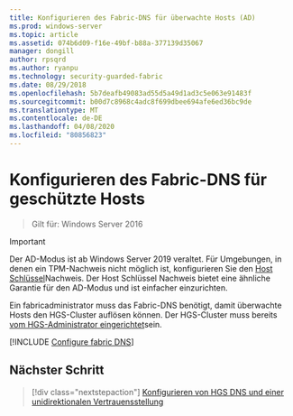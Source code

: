 ```yaml
---
title: Konfigurieren des Fabric-DNS für überwachte Hosts (AD)
ms.prod: windows-server
ms.topic: article
ms.assetid: 074b6d09-f16e-49bf-b88a-377139d35067
manager: dongill
author: rpsqrd
ms.author: ryanpu
ms.technology: security-guarded-fabric
ms.date: 08/29/2018
ms.openlocfilehash: 5b7deafb49083ad55d5a49d1ad3c5e063e91483f
ms.sourcegitcommit: b00d7c8968c4adc8f699dbee694afe6ed36bc9de
ms.translationtype: MT
ms.contentlocale: de-DE
ms.lasthandoff: 04/08/2020
ms.locfileid: "80856823"
---
```

# <a name="configure-the-fabric-dns-for-guarded-hosts"></a>Konfigurieren des Fabric-DNS für geschützte Hosts

>Gilt für: Windows Server 2016


>[!IMPORTANT]
>Der AD-Modus ist ab Windows Server 2019 veraltet. Für Umgebungen, in denen ein TPM-Nachweis nicht möglich ist, konfigurieren Sie den [Host Schlüssel](guarded-fabric-initialize-hgs-key-mode.md)Nachweis. Der Host Schlüssel Nachweis bietet eine ähnliche Garantie für den AD-Modus und ist einfacher einzurichten. 

Ein fabricadministrator muss das Fabric-DNS benötigt, damit überwachte Hosts den HGS-Cluster auflösen können. Der HGS-Cluster muss bereits [vom HGS-Administrator eingerichtet](/WindowsServerDocs/virtualization/guarded-fabric-shielded-vm/guarded-fabric-setting-up-the-host-guardian-service-hgs.md)sein.



[!INCLUDE [Configure fabric DNS](../../../includes/guarded-fabric-configure-fabric-dns.md)] 


## <a name="next-step"></a>Nächster Schritt

> [!div class="nextstepaction"]
> [Konfigurieren von HGS DNS und einer unidirektionalen Vertrauensstellung](guarded-fabric-configure-dns-forwarding-and-trust.md)
